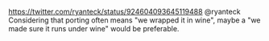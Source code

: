 https://twitter.com/ryanteck/status/924604093645119488 @ryanteck Considering that porting often means "we wrapped it in wine", maybe a "we made sure it runs under wine" would be preferable.